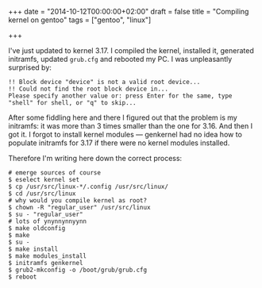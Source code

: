+++
date = "2014-10-12T00:00:00+02:00"
draft = false
title = "Compiling kernel on gentoo"
tags = ["gentoo", "linux"]

+++

I've just updated to kernel 3.17. I compiled the kernel, installed it, generated initramfs, updated `grub.cfg` and rebooted my PC. I was unpleasantly surprised by:

<!--more-->

```
!! Block device "device" is not a valid root device...
!! Could not find the root block device in...
Please specify another value or: press Enter for the same, type "shell" for shell, or "q" to skip...
```

After some fiddling here and there I figured out that the problem is my initramfs: it was more than 3 times smaller than the one for 3.16. And then I got it. I forgot to install kernel modules — genkernel had no idea how to populate initramfs for 3.17 if there were no kernel modules installed.

Therefore I'm writing here down the correct process:

```
# emerge sources of course
$ eselect kernel set
$ cp /usr/src/linux-*/.config /usr/src/linux/
$ cd /usr/src/linux
# why would you compile kernel as root?
$ chown -R "regular_user" /usr/src/linux
$ su - "regular_user"
# lots of ynynnynnyynn
$ make oldconfig
$ make
$ su -
$ make install
$ make modules_install
$ initramfs genkernel
$ grub2-mkconfig -o /boot/grub/grub.cfg
$ reboot
```
